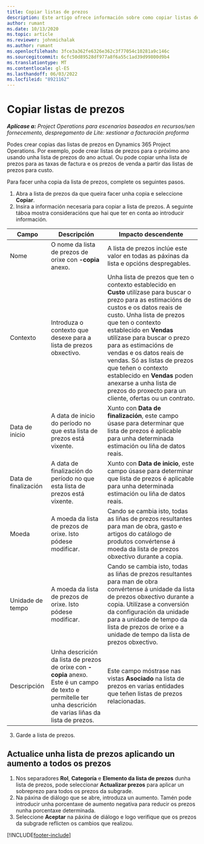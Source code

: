 ```yaml
---
title: Copiar listas de prezos
description: Este artigo ofrece información sobre como copiar listas de prezos en Project Operations.
author: rumant
ms.date: 10/13/2020
ms.topic: article
ms.reviewer: johnmichalak
ms.author: rumant
ms.openlocfilehash: 3fce3a362fe6326e362c3f77054c10281a9c146c
ms.sourcegitcommit: 6cfc50d89528df977a8f6a55c1ad39d99800d9b4
ms.translationtype: MT
ms.contentlocale: gl-ES
ms.lasthandoff: 06/03/2022
ms.locfileid: "8921162"
---
```

# <a name="copy-price-lists"></a>Copiar listas de prezos

_**Aplícase a:** Project Operations para escenarios baseados en recursos/sen fornecemento, despregamento de Lite: xestionar a facturación proforma_

Podes crear copias das listas de prezos en Dynamics 365 Project Operations. Por exemplo, pode crear listas de prezos para o próximo ano usando unha lista de prezos do ano actual.  Ou pode copiar unha lista de prezos para as taxas de factura e os prezos de venda a partir das listas de prezos para custo. 

Para facer unha copia da lista de prezos, complete os seguintes pasos.

1. Abra a lista de prezos da que queira facer unha copia e seleccione **Copiar**.
2. Insira a información necesaria para copiar a lista de prezos. A seguinte táboa mostra consideracións que hai que ter en conta ao introducir información.

| Campo | Descripción | Impacto descendente |
| --- | --- | --- |
| Nome | O nome da lista de prezos de orixe con **-copia** anexo. | A lista de prezos inclúe este valor en todas as páxinas da lista e opcións despregables. |
| Contexto | Introduza o contexto que desexe para a lista de prezos obxectivo. | Unha lista de prezos que ten o contexto establecido en **Custo** utilízase para buscar o prezo para as estimacións de custos e os datos reais de custo. Unha lista de prezos que ten o contexto establecido en **Vendas** utilízase para buscar o prezo para as estimacións de vendas e os datos reais de vendas. Só as listas de prezos que teñen o contexto establecido en **Vendas** poden anexarse a unha lista de prezos do proxecto para un cliente, ofertas ou un contrato. |
| Data de inicio | A data de inicio do período no que esta lista de prezos está vixente. | Xunto con **Data de finalización**, este campo úsase para determinar que lista de prezos é aplicable para unha determinada estimación ou liña de datos reais. |
| Data de finalización | A data de finalización do período no que esta lista de prezos está vixente. | Xunto con **Data de inicio**, este campo úsase para determinar que lista de prezos é aplicable para unha determinada estimación ou liña de datos reais. |
| Moeda | A moeda da lista de prezos de orixe. Isto pódese modificar. | Cando se cambia isto, todas as liñas de prezos resultantes para man de obra, gasto e artigos do catálogo de produtos convértense á moeda da lista de prezos obxectivo durante a copia. |
| Unidade de tempo | A moeda da lista de prezos de orixe. Isto pódese modificar. | Cando se cambia isto, todas as liñas de prezos resultantes para man de obra convértense á unidade da lista de prezos obxectivo durante a copia. Utilízase a conversión da configuración da unidade para a unidade de tempo da lista de prezos de orixe e a unidade de tempo da lista de prezos obxectivo. |
| Descripción | Unha descrición da lista de prezos de orixe con **-copia** anexo. Este é un campo de texto e permítelle ter unha descrición de varias liñas da lista de prezos. | Este campo móstrase nas vistas **Asociado** na lista de prezos en varias entidades que teñen listas de prezos relacionadas. |

3. Garde a lista de prezos. 

## <a name="update-a-price-list-by-applying-a-mark-up-to-all-the-prices"></a>Actualice unha lista de prezos aplicando un aumento a todos os prezos

1. Nos separadores **Rol**, **Categoría** e **Elemento da lista de prezos** dunha lista de prezos, pode seleccionar **Actualizar prezos** para aplicar un sobreprezo para todos os prezos da subgrade. 
2. Na páxina de diálogo que se abre, introduza un aumento. Tamén pode introducir unha porcentaxe de aumento negativa para reducir os prezos nunha porcentaxe determinada. 
3. Seleccione **Aceptar** na páxina de diálogo e logo verifique que os prezos da subgrade reflicten os cambios que realizou.


[!INCLUDE[footer-include](../includes/footer-banner.md)]